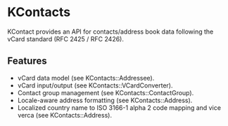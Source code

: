 # KContacts

KContact provides an API for contacts/address book data following the
vCard standard (RFC 2425 / RFC 2426).

## Features
- vCard data model (see KContacts::Addressee).
- vCard input/output (see KContacts::VCardConverter).
- Contact group management (see KContacts::ContactGroup).
- Locale-aware address formatting (see KContacts::Address).
- Localized country name to ISO 3166-1 alpha 2 code mapping and vice verca (see KContacts::Address).
